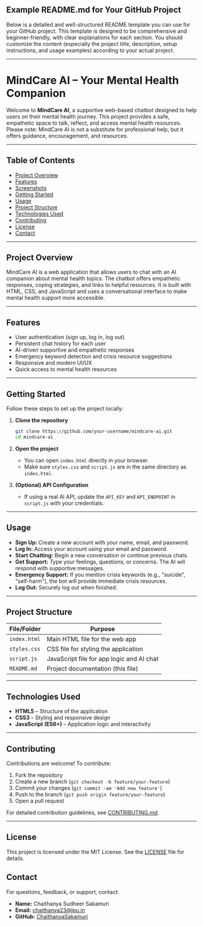 ## Example README.md for Your GitHub Project

Below is a detailed and well-structured README template you can use for your GitHub project. This template is designed to be comprehensive and beginner-friendly, with clear explanations for each section. You should customize the content (especially the project title, description, setup instructions, and usage examples) according to your actual project.

---

# MindCare AI – Your Mental Health Companion

Welcome to **MindCare AI**, a supportive web-based chatbot designed to help users on their mental health journey. This project provides a safe, empathetic space to talk, reflect, and access mental health resources. Please note: MindCare AI is not a substitute for professional help, but it offers guidance, encouragement, and resources.

---

## Table of Contents

- [Project Overview](#project-overview)
- [Features](#features)
- [Screenshots](#screenshots)
- [Getting Started](#getting-started)
- [Usage](#usage)
- [Project Structure](#project-structure)
- [Technologies Used](#technologies-used)
- [Contributing](#contributing)
- [License](#license)
- [Contact](#contact)

---

## Project Overview

MindCare AI is a web application that allows users to chat with an AI companion about mental health topics. The chatbot offers empathetic responses, coping strategies, and links to helpful resources. It is built with HTML, CSS, and JavaScript and uses a conversational interface to make mental health support more accessible.

---

## Features

- User authentication (sign up, log in, log out)
- Persistent chat history for each user
- AI-driven supportive and empathetic responses
- Emergency keyword detection and crisis resource suggestions
- Responsive and modern UI/UX
- Quick access to mental health resources

---


## Getting Started

Follow these steps to set up the project locally:

1. **Clone the repository**
   ```bash
   git clone https://github.com/your-username/mindcare-ai.git
   cd mindcare-ai
   ```

2. **Open the project**
   - You can open `index.html` directly in your browser.
   - Make sure `styles.css` and `script.js` are in the same directory as `index.html`.

3. **(Optional) API Configuration**
   - If using a real AI API, update the `API_KEY` and `API_ENDPOINT` in `script.js` with your credentials.

---

## Usage

- **Sign Up:** Create a new account with your name, email, and password.
- **Log In:** Access your account using your email and password.
- **Start Chatting:** Begin a new conversation or continue previous chats.
- **Get Support:** Type your feelings, questions, or concerns. The AI will respond with supportive messages.
- **Emergency Support:** If you mention crisis keywords (e.g., "suicide", "self-harm"), the bot will provide immediate crisis resources.
- **Log Out:** Securely log out when finished.

---

## Project Structure

| File/Folder    | Purpose                                      |
|----------------|----------------------------------------------|
| `index.html`   | Main HTML file for the web app               |
| `styles.css`   | CSS file for styling the application         |
| `script.js`    | JavaScript file for app logic and AI chat    |
| `README.md`    | Project documentation (this file)            |

---

## Technologies Used

- **HTML5** – Structure of the application
- **CSS3** – Styling and responsive design
- **JavaScript (ES6+)** – Application logic and interactivity

---

## Contributing

Contributions are welcome! To contribute:

1. Fork the repository
2. Create a new branch (`git checkout -b feature/your-feature`)
3. Commit your changes (`git commit -am 'Add new feature'`)
4. Push to the branch (`git push origin feature/your-feature`)
5. Open a pull request

For detailed contribution guidelines, see [CONTRIBUTING.md](docs/CONTRIBUTING.md).

---

## License

This project is licensed under the MIT License. See the [LICENSE](LICENSE) file for details.



## Contact

For questions, feedback, or support, contact:

- **Name:** Chaithanya Sudheer Sakamuri
- **Email:** chaithanya23@lpu.in
- **GitHub:** [ChaithanyaSakamuri](https://github.com/ChaithanyaSakamuri)


